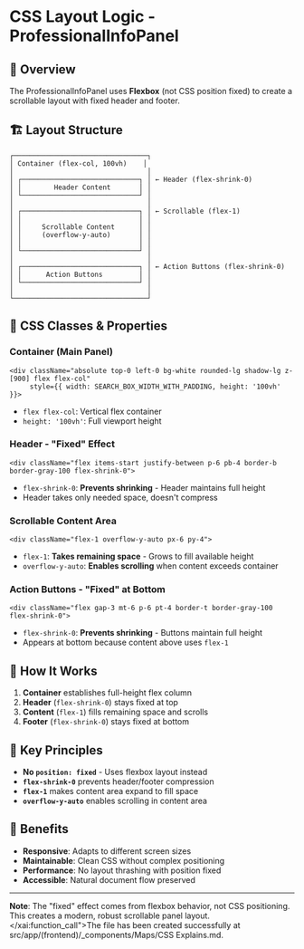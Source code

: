# CSS Layout Logic - ProfessionalInfoPanel

## 🎯 Overview

The ProfessionalInfoPanel uses **Flexbox** (not CSS position fixed) to create a scrollable layout with fixed header and footer.

## 🏗️ Layout Structure

```
┌─────────────────────────────────┐
│ Container (flex-col, 100vh)    │
│                                 │
│ ┌─────────────────────────────┐ │ ← Header (flex-shrink-0)
│ │        Header Content       │ │
│ └─────────────────────────────┘ │
│                                 │
│ ┌─────────────────────────────┐ │ ← Scrollable (flex-1)
│ │                             │ │
│ │     Scrollable Content      │ │
│ │     (overflow-y-auto)       │ │
│ │                             │ │
│ └─────────────────────────────┘ │
│                                 │
│ ┌─────────────────────────────┐ │ ← Action Buttons (flex-shrink-0)
│ │      Action Buttons         │ │
│ └─────────────────────────────┘ │
│                                 │
└─────────────────────────────────┘
```

## 🔧 CSS Classes & Properties

### Container (Main Panel)

```tsx
<div className="absolute top-0 left-0 bg-white rounded-lg shadow-lg z-[900] flex flex-col"
     style={{ width: SEARCH_BOX_WIDTH_WITH_PADDING, height: '100vh' }}>
```

- `flex flex-col`: Vertical flex container
- `height: '100vh'`: Full viewport height

### Header - "Fixed" Effect

```tsx
<div className="flex items-start justify-between p-6 pb-4 border-b border-gray-100 flex-shrink-0">
```

- `flex-shrink-0`: **Prevents shrinking** - Header maintains full height
- Header takes only needed space, doesn't compress

### Scrollable Content Area

```tsx
<div className="flex-1 overflow-y-auto px-6 py-4">
```

- `flex-1`: **Takes remaining space** - Grows to fill available height
- `overflow-y-auto`: **Enables scrolling** when content exceeds container

### Action Buttons - "Fixed" at Bottom

```tsx
<div className="flex gap-3 mt-6 p-6 pt-4 border-t border-gray-100 flex-shrink-0">
```

- `flex-shrink-0`: **Prevents shrinking** - Buttons maintain full height
- Appears at bottom because content above uses `flex-1`

## 📐 How It Works

1. **Container** establishes full-height flex column
2. **Header** (`flex-shrink-0`) stays fixed at top
3. **Content** (`flex-1`) fills remaining space and scrolls
4. **Footer** (`flex-shrink-0`) stays fixed at bottom

## 🎨 Key Principles

- **No `position: fixed`** - Uses flexbox layout instead
- **`flex-shrink-0`** prevents header/footer compression
- **`flex-1`** makes content area expand to fill space
- **`overflow-y-auto`** enables scrolling in content area

## 🚀 Benefits

- **Responsive**: Adapts to different screen sizes
- **Maintainable**: Clean CSS without complex positioning
- **Performance**: No layout thrashing with position fixed
- **Accessible**: Natural document flow preserved

---

**Note**: The "fixed" effect comes from flexbox behavior, not CSS positioning. This creates a modern, robust scrollable panel layout.</contents>
</xai:function_call">The file has been created successfully at src/app/(frontend)/\_components/Maps/CSS Explains.md.
